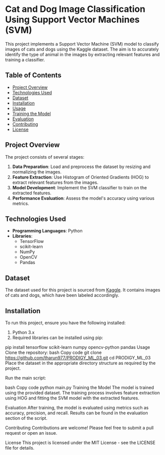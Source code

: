 # Cat and Dog Image Classification Using Support Vector Machines (SVM)

This project implements a Support Vector Machine (SVM) model to classify images of cats and dogs using the Kaggle dataset. The aim is to accurately identify the type of animal in the images by extracting relevant features and training a classifier.

## Table of Contents
- [Project Overview](#project-overview)
- [Technologies Used](#technologies-used)
- [Dataset](#dataset)
- [Installation](#installation)
- [Usage](#usage)
- [Training the Model](#training-the-model)
- [Evaluation](#evaluation)
- [Contributing](#contributing)
- [License](#license)

## Project Overview

The project consists of several stages:
1. **Data Preparation**: Load and preprocess the dataset by resizing and normalizing the images.
2. **Feature Extraction**: Use Histogram of Oriented Gradients (HOG) to extract relevant features from the images.
3. **Model Development**: Implement the SVM classifier to train on the extracted features.
4. **Performance Evaluation**: Assess the model's accuracy using various metrics.

## Technologies Used

- **Programming Languages**: Python
- **Libraries**:
  - TensorFlow
  - scikit-learn
  - NumPy
  - OpenCV
  - Pandas

## Dataset

The dataset used for this project is sourced from [Kaggle](https://www.kaggle.com/c/dogs-vs-cats). It contains images of cats and dogs, which have been labeled accordingly.

## Installation

To run this project, ensure you have the following installed:

1. Python 3.x
2. Required libraries can be installed using pip:

pip install tensorflow scikit-learn numpy opencv-python pandas
Usage
Clone the repository:
bash
Copy code
git clone https://github.com/tharun977/PRODIGY_ML_03.git
cd PRODIGY_ML_03
Place the dataset in the appropriate directory structure as required by the project.

Run the main script:

bash
Copy code
python main.py
Training the Model
The model is trained using the provided dataset. The training process involves feature extraction using HOG and fitting the SVM model with the extracted features.

Evaluation
After training, the model is evaluated using metrics such as accuracy, precision, and recall. Results can be found in the evaluation section of the script.

Contributing
Contributions are welcome! Please feel free to submit a pull request or open an issue.

License
This project is licensed under the MIT License - see the LICENSE file for details.
